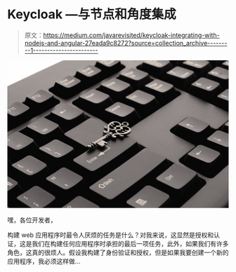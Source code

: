 # Keycloak —与节点和角度集成

> 原文：<https://medium.com/javarevisited/keycloak-integrating-with-nodejs-and-angular-27eada9c8272?source=collection_archive---------1----------------------->

![](img/52ff98c775491420b0daab8c5c33abea.png)

嘿，各位开发者，

构建 web 应用程序时最令人厌烦的任务是什么？对我来说，这显然是授权和认证，这是我们在构建任何应用程序时承担的最后一项任务，此外，如果我们有许多角色，这真的很烦人。假设我构建了身份验证和授权，但是如果我要创建一个新的应用程序，我必须这样做…